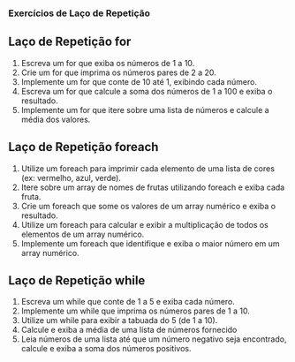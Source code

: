 ### Exercícios de Laço de Repetição

## Laço de Repetição for

1. Escreva um for que exiba os números de 1 a 10.
2. Crie um for que imprima os números pares de 2 a 20.
3. Implemente um for que conte de 10 até 1, exibindo cada número.
4. Escreva um for que calcule a soma dos números de 1 a 100 e exiba o resultado.
5. Implemente um for que itere sobre uma lista de números e calcule a média dos valores.

## Laço de Repetição foreach

1. Utilize um foreach para imprimir cada elemento de uma lista de cores (ex: vermelho, azul, verde).
2. Itere sobre um array de nomes de frutas utilizando foreach e exiba cada fruta.
3. Crie um foreach que some os valores de um array numérico e exiba o resultado.
4. Utilize um foreach para calcular e exibir a multiplicação de todos os elementos de um array numérico.
5. Implemente um foreach que identifique e exiba o maior número em um array numérico.

## Laço de Repetição while

1. Escreva um while que conte de 1 a 5 e exiba cada número.
2. Implemente um while que imprima os números pares de 1 a 10.
3. Utilize um while para exibir a tabuada do 5 (de 1 a 10).
4. Calcule e exiba a média de uma lista de números fornecido
5. Leia números de uma lista até que um número negativo seja encontrado, calcule e exiba a soma dos números positivos.

